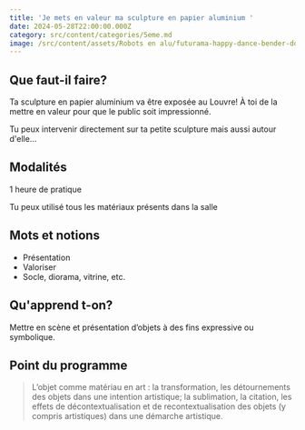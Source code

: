 ```yaml
---
title: 'Je mets en valeur ma sculpture en papier aluminium '
date: 2024-05-28T22:00:00.000Z
category: src/content/categories/5eme.md
image: /src/content/assets/Robots en alu/futurama-happy-dance-bender-doodle.gif
---
```


## Que faut-il faire? 

Ta sculpture en papier aluminium va être exposée au Louvre! À toi de la mettre en valeur pour que le public soit impressionné.

Tu peux intervenir directement sur ta petite sculpture mais aussi autour d'elle...

## Modalités

1 heure de pratique

Tu peux utilisé tous les matériaux présents dans la salle

## Mots et notions

* Présentation
* Valoriser
* Socle, diorama, vitrine, etc.

## Qu'apprend t-on?

Mettre en scène et présentation d’objets à des fins expressive ou symbolique.

## Point du programme

> L’objet comme matériau en art : la transformation, les détournements des objets dans une intention artistique; la sublimation, la citation, les effets de décontextualisation et de recontextualisation des objets (y compris artistiques) dans une démarche artistique.

